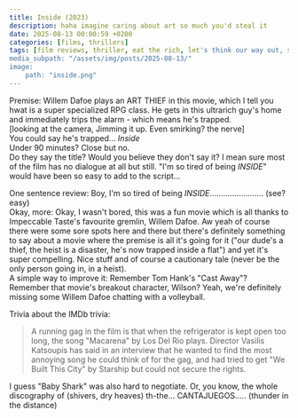 ```yaml
---
title: Inside (2023)
description: haha imagine caring about art so much you'd steal it
date: 2025-08-13 00:00:59 +0200
categories: [films, thrillers]
tags: [film reviews, thriller, eat the rich, let's think our way out, spooky painting, willem dafoe's cinematic universe, wrong place wrong face, they don't say the title]
media_subpath: "/assets/img/posts/2025-08-13/"
image:
    path: "inside.png"
---
```

<span class="reviewsection">Premise:</span> Willem Dafoe plays an ART THIEF in this movie, which I tell you hwat is a super specialized RPG class. He gets in this ultrarich guy's home and immediately trips the alarm - which means he's trapped.<br/>[looking at the camera, Jimming it up. Even smirking? the nerve]<br/>You could say he's trapped... *Inside*<br/>
<span class="reviewsection">Under 90 minutes?</span> Close but no.<br/>
<span class="reviewsection">Do they say the title?</span> Would you believe they don't say it? I mean sure most of the film has no dialogue at all but still. "I'm so tired of being *INSIDE*" would have been so easy to add to the script...

<span class="reviewsection">One sentence review:</span> Boy, I'm so tired of being *INSIDE*........................ (see? easy)<br/>
<span class="reviewsection">Okay, more:</span> Okay, I wasn't bored, this was a fun movie which is all thanks to Impeccable Taste's favourite gremlin, Willem Dafoe. Aw yeah of course there were some sore spots here and there but there's definitely something to say about a movie where the premise is all it's going for it ("our dude's a thief, the heist is a disaster, he's now trapped inside a flat") and yet it's super compelling. Nice stuff and of course a cautionary tale (never be the only person going in, in a heist).<br/>
<span class="reviewsection">A simple way to improve it:</span> Remember Tom Hank's "Cast Away"? Remember that movie's breakout character, Wilson? Yeah, we're definitely missing some Willem Dafoe chatting with a volleyball.

<span class="reviewsection">Trivia about the IMDb trivia:</span>
> A running gag in the film is that when the refrigerator is kept open too long, the song "Macarena" by Los Del Rio plays. Director Vasilis Katsoupis has said in an interview that he wanted to find the most annoying song he could think of for the gag, and had tried to get "We Built This City" by Starship but could not secure the rights.

I guess "Baby Shark" was also hard to negotiate. Or, you know, the whole discography of (shivers, dry heaves) th-the... CANTAJUEGOS..... (thunder in the distance)